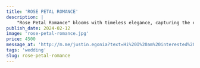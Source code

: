 ```yaml
---
title: 'ROSE PETAL ROMANCE'
description: |
    "Rose Petal Romance" blooms with timeless elegance, capturing the essence of love's tender embrace. Within this enchanting bouquet, velvety petals of red, pink, and ivory roses intertwine in a delicate dance of passion and affection. Each bloom exudes a sense of romance, whispering sweet promises of devotion and adoration. As the fragrance fills the air, it evokes memories of stolen glances and whispered confessions, weaving a tapestry of cherished moments. With its classic beauty and timeless allure, "Rose Petal Romance" is a celebration of love's enduring power to captivate the heart and soul.
publish_date: 2024-02-12
image: 'rose-petal-romance.jpg'
price: 4500
message_at: 'http://m.me/justin.egonia?text=Hi%20I%20am%20interested%20in%20this%20product.%20Could%20you%20please%20provide%20availability%20details?%0A%0Aproduct%20link:%20https://jjj-flowershop.vercel.app/shop/rose-petal-romance'
tags: 'wedding'
slug: rose-petal-romance
---
```

